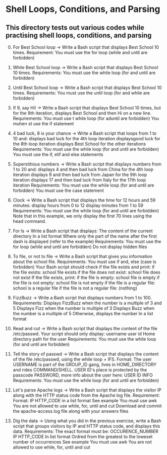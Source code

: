 # Shell Loops, Conditions, and Parsing 
## This directory tests out various codes while practising shell loops, conditions, and parsing

0. For Best School loop -> Write a Bash script that displays Best School 10 times.
Requirement:
You must use the for loop (while and until are forbidden)

1. While Best School loop -> Write a Bash script that displays Best School 10 times.
Requirements:
You must use the while loop (for and until are forbidden) 

2. Until Best School loop -> Write a Bash script that displays Best School 10 times.
Requirements:
You must use the until loop (for and while are forbidden) 

3. If 9, say Hi! -> Write a Bash script that displays Best School 10 times, but for the 9th iteration, displays Best School and then Hi on a new line.
Requirements:
You must use t while loop (for aduntil are forbidden)
You muhen st use the if statement

4. 4 bad luck, 8 is your chance -> Write a Bash script that loops from 1 to 10 and:
displays bad luck for the 4th loop iteration
displaysgood luck for the 8th loop iteration
 displays Best School for the other iterations
Requirements:
You must use the while loop (for and until are forbidden)
You must use the if, elif and else statements

5. Superstitious numbers -> Write a Bash script that displays numbers from 1 to 20 and:
displays 4 and then bad luck from China for the 4th loop iteration
displays 9 and then bad luck from Japan for the 9th loop iteration
displays 17 and then bad luck from Italy for the 17th loop iteration
Requirements:
You must use the while loop (for and until are forbidden)
You must use the case statement  

6. Clock -> Write a Bash script that displays the time for 12 hours and 59 minutes:
display hours from 0 to 12
display minutes from 1 to 59
Requirements:
You must use the while loop (for and until are forbidden)
Note that in this example, we only display the first 70 lines using the head command.

7. For ls -> Write a Bash script that displays:
The content of the current directory
In a list format
Where only the part of the name after the first dash is displayed (refer to the example)
Requirements:
You must use the for loop (while and until are forbidden)
Do not display hidden files 

8. To file, or not to file -> Write a Bash script that gives you information about the school file.
Requirements:
You must use if and, else (case is forbidden)
Your Bash script should check if the file exists and print:
    if the file exists: school file exists
    if the file does not exist: school file does not exist
If the file exists, print:
    if the file is empty: school file is empty
    if the file is not empty: school file is not empty
    if the file is a regular file: school is a regular file
    if the file is not a regular file: (nothing) 
    
9. FizzBuzz -> Write a Bash script that displays numbers from 1 to 100.
Requirements:
Displays FizzBuzz when the number is a multiple of 3 and 5
Displays Fizz when the number is multiple of 3
Displays Buzz when the number is a multiple of 5
Otherwise, displays the number
In a list format 

10. Read and cut -> Write a Bash script that displays the content of the file /etc/passwd.
Your script should only display:
username
user id
Home directory path for the user
Requirements:
You must use the while loop (for and until are forbidden) 

11. Tell the story of passwd -> Write a Bash script that displays the content of the file /etc/passwd, using the while loop + IFS.
Format: The user USERNAME is part of the GROUP_ID gang, lives in HOME_DIRECTORY and rides COMMAND/SHELL. USER ID's place is protected by the passcode PASSWORD, more info about the user here: USER ID INFO
Requirements:
You must use the while loop (for and until are forbidden) 

12. Let's parse Apache logs -> Write a Bash script that displays the visitor IP along with the HTTP status code from the Apache log file.
Requirement:
Format: IP HTTP_CODE
in a list format
See example
You must use awk
You are not allowed to use while, for, until and cut
Download and commit the apache-access.log file along with your answers files

13. Dig the data -> Using what you did in the previous exercise, write a Bash script that groups visitors by IP and HTTP status code, and displays this data.
Requirements:
The exact format must be:
OCCURENCE_NUMBER IP HTTP_CODE
In list format
Ordred from the greatest to the loweset number of occurrences
See example
You must use awk
You are not allowed to use while, for, until and cut 

